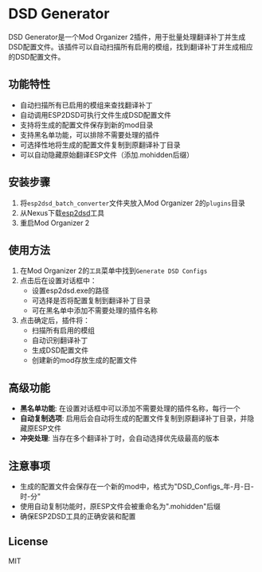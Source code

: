 # DSD Generator

DSD Generator是一个Mod Organizer 2插件，用于批量处理翻译补丁并生成DSD配置文件。该插件可以自动扫描所有启用的模组，找到翻译补丁并生成相应的DSD配置文件。

## 功能特性

- 自动扫描所有已启用的模组来查找翻译补丁
- 自动调用ESP2DSD可执行文件生成DSD配置文件
- 支持将生成的配置文件保存到新的mod目录
- 支持黑名单功能，可以排除不需要处理的插件
- 可选择性地将生成的配置文件复制到原翻译补丁目录
- 可以自动隐藏原始翻译ESP文件（添加.mohidden后缀）

## 安装步骤

1. 将`esp2dsd_batch_converter`文件夹放入Mod Organizer 2的`plugins`目录
2. 从Nexus下载[esp2dsd](https://www.nexusmods.com/skyrimspecialedition/mods/107676?tab=files)工具
3. 重启Mod Organizer 2

## 使用方法

1. 在Mod Organizer 2的`工具`菜单中找到`Generate DSD Configs`
2. 点击后在设置对话框中：
   - 设置esp2dsd.exe的路径
   - 可选择是否将配置复制到翻译补丁目录
   - 可在黑名单中添加不需要处理的插件名称
3. 点击确定后，插件将：
   - 扫描所有启用的模组
   - 自动识别翻译补丁
   - 生成DSD配置文件
   - 创建新的mod存放生成的配置文件

## 高级功能

- **黑名单功能**: 在设置对话框中可以添加不需要处理的插件名称，每行一个
- **自动复制选项**: 启用后会自动将生成的配置文件复制到原翻译补丁目录，并隐藏原ESP文件
- **冲突处理**: 当存在多个翻译补丁时，会自动选择优先级最高的版本

## 注意事项

- 生成的配置文件会保存在一个新的mod中，格式为"DSD_Configs_年-月-日-时-分"
- 使用自动复制功能时，原ESP文件会被重命名为".mohidden"后缀
- 确保ESP2DSD工具的正确安装和配置

## License
MIT